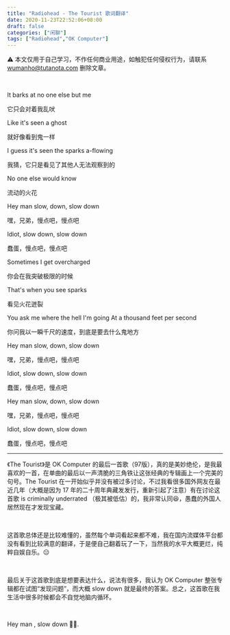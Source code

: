 ```yaml
---
title: "Radiohead - The Tourist 歌词翻译"
date: 2020-11-23T22:52:06+08:00
draft: false
categories: ["闲聊"]
tags: ["Radiohead","OK Computer"]
---
```


:warning: 本文仅用于自己学习，不作任何商业用途，如触犯任何侵权行为，请联系 wumanho@tutanota.com 删除文章。

&nbsp;

It barks at no one else but me

它只会对着我乱吠

Like it's seen a ghost

就好像看到鬼一样

I guess it's seen the sparks a-flowing

我猜，它只是看见了其他人无法观察到的

No one else would know

流动的火花

Hey man slow, down, slow down

嘿，兄弟，慢点吧，慢点吧

Idiot, slow down, slow down

蠢蛋，慢点吧，慢点吧

Sometimes I get overcharged

你会在我突破极限的时候

That's when you see sparks

看见火花迸裂

You ask me where the hell I'm going
At a thousand feet per second

你问我以一瞬千尺的速度，到底是要去什么鬼地方

Hey man slow, down, slow down

嘿，兄弟，慢点吧，慢点吧

Idiot, slow down, slow down

蠢蛋，慢点吧，慢点吧

Hey man slow, down, slow down

嘿，兄弟，慢点吧，慢点吧

Idiot, slow down, slow down

蠢蛋，慢点吧，慢点吧

---

《The Tourist》是 OK Computer 的最后一首歌（97版），真的是美妙绝伦，是我最喜欢的一首，在单曲的最后以一声清脆的三角铁让这张经典的专辑画上一个完美的句号。The Tourist 在一开始似乎并没有被过多讨论，不过我看很多国外网友在最近几年（大概是因为 17 年的二十周年典藏发发行，重新引起了注意）有在讨论这首歌 is criminally underrated （极其被低估）的，我非常认同:laughing:，愚蠢的外国人居然现在才发现宝藏。  

&nbsp;

这首歌总体还是比较难懂的，虽然每个单词看起来都不难，我在国内流媒体平台都没有看到比较满意的翻译，于是便自己翻着玩了一下，当然我的水平大概更烂，纯粹自娱自乐。:expressionless:

&nbsp;

最后关于这首歌到底是想要表达什么，说法有很多，我认为 OK Computer 整张专辑都在试图“发现问题”，而大概 slow down 就是最终的答案。总之，这首歌在我生活中很多时候都会不自觉地脑内循环。

&nbsp;

Hey man , slow down :walking_man:.

